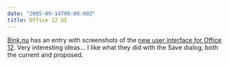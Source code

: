 ```yaml
---
date: "2005-09-14T00:00:00Z"
title: Office 12 UI
---
```

[Bink.nu][2] has an entry with screenshots of the [new user interface for Office 12][2].  Very interesting ideas... I like what they did with the Save dialog, both the current and proposed.

[1]: http://www.bink.nu/
[2]: http://bink.nu/photos/news_article_images/category1015.aspx
